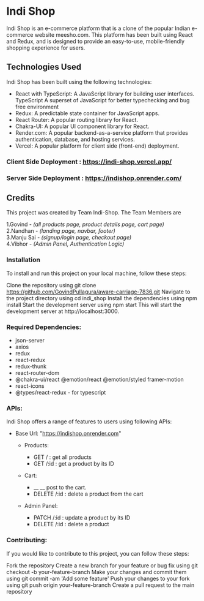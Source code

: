 # Indi Shop
Indi Shop is an e-commerce platform that is a clone of the popular Indian e-commerce website meesho.com. This platform has been built using React and Redux, and is designed to provide an easy-to-use, mobile-friendly shopping experience for users.

## Technologies Used
Indi Shop has been built using the following technologies:

- React with TypeScript: A JavaScript library for building user interfaces. TypeScript A superset of JavaScript for better typechecking and bug free environment
- Redux: A predictable state container for JavaScript apps.
- React Router: A popular routing library for React.
- Chakra-UI: A popular UI component library for React.
- Render.com: A popular backend-as-a-service platform that provides authentication, database, and hosting services.
- Vercel: A popular platform for client side (front-end) deployment.



### Client Side Deployment : https://indi-shop.vercel.app/
### Server Side Deployment : https://indishop.onrender.com/


## Credits
This project was created by Team Indi-Shop. The Team Members are 
<br>

1.Govind - _(all products page, product details page, cart page)_
<br> 
2.Nandhan -  _(landing page, navbar, footer)_
<br> 
3.Manju Sai - _(signup/login page, checkout page)_
<br> 
4.Vibhor -  _(Admin Panel, Authentication Logic)_

### Installation
To install and run this project on your local machine, follow these steps:

Clone the repository using git clone https://github.com/GovindPullagura/aware-carriage-7836.git
Navigate to the project directory using cd indi_shop
Install the dependencies using npm install
Start the development server using npm start
This will start the development server at http://localhost:3000.

### Required Dependencies:
   - json-server
   - axios
   - redux
   - react-redux
   - redux-thunk
   - react-router-dom
   - @chakra-ui/react @emotion/react @emotion/styled framer-motion
   - react-icons
   - @types/react-redux - for typescript

### APIs:
Indi Shop offers a range of features to users using following APIs:

- Base Url: "https://indishop.onrender.com"

   - Products:
       - GET / : get all products
       - GET /:id : get a product by its ID
       
   - Cart:
       - __ __ post to the cart.
       - DELETE /:id : delete a product from the cart

   - Admin Panel:
       - PATCH /:id : update a product by its ID
       - DELETE /:id : delete a product



### Contributing:

If you would like to contribute to this project, you can follow these steps:

Fork the repository
Create a new branch for your feature or bug fix using git checkout -b your-feature-branch
Make your changes and commit them using git commit -am 'Add some feature'
Push your changes to your fork using git push origin your-feature-branch
Create a pull request to the main repository
